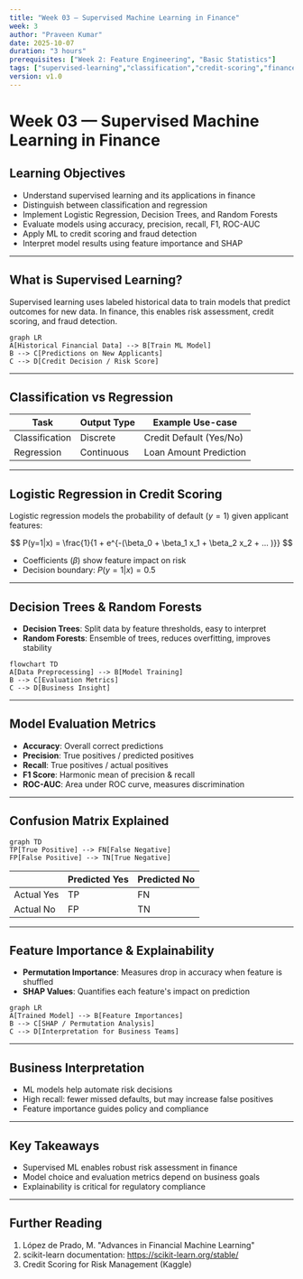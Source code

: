 ```yaml
---
title: "Week 03 — Supervised Machine Learning in Finance"
week: 3
author: "Praveen Kumar"
date: 2025-10-07
duration: "3 hours"
prerequisites: ["Week 2: Feature Engineering", "Basic Statistics"]
tags: ["supervised-learning","classification","credit-scoring","finance"]
version: v1.0
---
```


# Week 03 — Supervised Machine Learning in Finance

## Learning Objectives
- Understand supervised learning and its applications in finance
- Distinguish between classification and regression
- Implement Logistic Regression, Decision Trees, and Random Forests
- Evaluate models using accuracy, precision, recall, F1, ROC-AUC
- Apply ML to credit scoring and fraud detection
- Interpret model results using feature importance and SHAP

---

## What is Supervised Learning?
Supervised learning uses labeled historical data to train models that predict outcomes for new data. In finance, this enables risk assessment, credit scoring, and fraud detection.

```mermaid
graph LR
A[Historical Financial Data] --> B[Train ML Model]
B --> C[Predictions on New Applicants]
C --> D[Credit Decision / Risk Score]
```

---

## Classification vs Regression
| Task            | Output Type   | Example Use-case         |
|-----------------|--------------|-------------------------|
| Classification  | Discrete     | Credit Default (Yes/No) |
| Regression      | Continuous   | Loan Amount Prediction  |

---

## Logistic Regression in Credit Scoring
Logistic regression models the probability of default ($y=1$) given applicant features:

$$
P(y=1|x) = \frac{1}{1 + e^{-(\beta_0 + \beta_1 x_1 + \beta_2 x_2 + ... )}}
$$

- Coefficients ($\beta$) show feature impact on risk
- Decision boundary: $P(y=1|x) = 0.5$

---

## Decision Trees & Random Forests
- **Decision Trees**: Split data by feature thresholds, easy to interpret
- **Random Forests**: Ensemble of trees, reduces overfitting, improves stability

```mermaid
flowchart TD
A[Data Preprocessing] --> B[Model Training]
B --> C[Evaluation Metrics]
C --> D[Business Insight]
```

---

## Model Evaluation Metrics
- **Accuracy**: Overall correct predictions
- **Precision**: True positives / predicted positives
- **Recall**: True positives / actual positives
- **F1 Score**: Harmonic mean of precision & recall
- **ROC-AUC**: Area under ROC curve, measures discrimination

---

## Confusion Matrix Explained

```mermaid
graph TD
TP[True Positive] --> FN[False Negative]
FP[False Positive] --> TN[True Negative]
```

|         | Predicted Yes | Predicted No |
|---------|---------------|--------------|
| Actual Yes | TP          | FN           |
| Actual No  | FP          | TN           |

---

## Feature Importance & Explainability
- **Permutation Importance**: Measures drop in accuracy when feature is shuffled
- **SHAP Values**: Quantifies each feature's impact on prediction

```mermaid
graph LR
A[Trained Model] --> B[Feature Importances]
B --> C[SHAP / Permutation Analysis]
C --> D[Interpretation for Business Teams]
```

---

## Business Interpretation
- ML models help automate risk decisions
- High recall: fewer missed defaults, but may increase false positives
- Feature importance guides policy and compliance

---

## Key Takeaways
- Supervised ML enables robust risk assessment in finance
- Model choice and evaluation metrics depend on business goals
- Explainability is critical for regulatory compliance

---

## Further Reading
1. López de Prado, M. "Advances in Financial Machine Learning"
2. scikit-learn documentation: https://scikit-learn.org/stable/
3. Credit Scoring for Risk Management (Kaggle)

